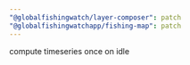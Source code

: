 ```yaml
---
"@globalfishingwatch/layer-composer": patch
"@globalfishingwatchapp/fishing-map": patch
---
```


compute timeseries once on idle
